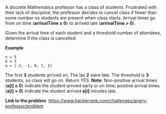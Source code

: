 A discrete Mathematics professor has a class of students. Frustrated with their lack of discipline, the professor
decides to cancel class if fewer than some number os students are present when class starts. Arrival times go from
on time (**arrivalTime ≤ 0**) to arrived late (**arrivalTime > 0**).

Given the arrival time of each student and a threshold number of attendees, determine if the class is cancelled.

**Example**
```
n = 5
k = 3
a = [-2, -1, 0, 1, 2]
```

The first **3** students arrived on. The las **2** were late. The threshold is **3** students, so class will go on. Return
YES. **Note**: Non-positive arrival times (**a[i] ≤ 0**) indicate the student arrived early or on time; positive
arrival times (**a[i] > 0**) indicate the student arrived **a[i]** minutes late.

**Link to the problem**: https://www.hackerrank.com/challenges/angry-professor/problem
